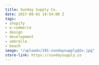 ```yaml
---
title: Sunday Supply Co.
date: 2017-08-01 19:54:00 Z
tags:
- shopify
- e-commerce
- design
- development
- umbrella
- beach
image: "/uploads/291-sundaysupply@2x.jpg"
store-link: https://sundaysupply.co
---
```


